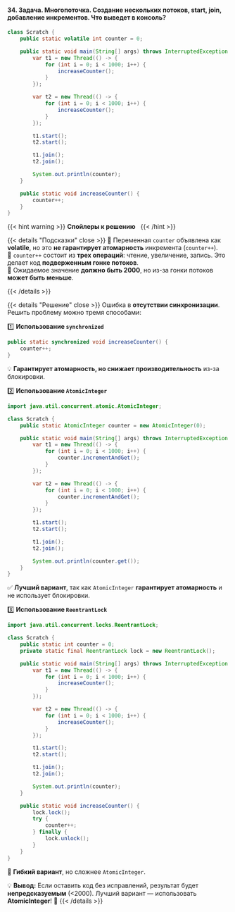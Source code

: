 #### 34. Задача. Многопоточка. Создание нескольких потоков, start, join, добавление инкрементов. Что выведет в консоль?

```java
class Scratch {
    public static volatile int counter = 0;

    public static void main(String[] args) throws InterruptedException {
        var t1 = new Thread(() -> {
            for (int i = 0; i < 1000; i++) {
                increaseCounter();
            }
        });

        var t2 = new Thread(() -> {
            for (int i = 0; i < 1000; i++) {
                increaseCounter();
            }
        });

        t1.start();
        t2.start();

        t1.join();
        t2.join();

        System.out.println(counter);
    }

    public static void increaseCounter() {
        counter++;
    }
}

```


{{< hint warning >}}
**Спойлеры к решению**  
{{< /hint >}}

{{< details "Подсказки" close >}}
🔹 Переменная `counter` объявлена как **volatile**, но это **не гарантирует атомарность** инкремента (`counter++`).  
🔹 `counter++` состоит из **трех операций**: чтение, увеличение, запись. Это делает код **подверженным гонке потоков**.  
🔹 Ожидаемое значение **должно быть 2000**, но из-за гонки потоков **может быть меньше**.

{{< /details >}}

{{< details "Решение" close >}}
Ошибка в **отсутствии синхронизации**. Решить проблему можно тремя способами:

1️⃣ **Использование `synchronized`**

```java
public static synchronized void increaseCounter() {
    counter++;
}
```

💡 **Гарантирует атомарность, но снижает производительность** из-за блокировки.

2️⃣ **Использование `AtomicInteger`**

```java
import java.util.concurrent.atomic.AtomicInteger;

class Scratch {
    public static AtomicInteger counter = new AtomicInteger(0);

    public static void main(String[] args) throws InterruptedException {
        var t1 = new Thread(() -> {
            for (int i = 0; i < 1000; i++) {
                counter.incrementAndGet();
            }
        });

        var t2 = new Thread(() -> {
            for (int i = 0; i < 1000; i++) {
                counter.incrementAndGet();
            }
        });

        t1.start();
        t2.start();

        t1.join();
        t2.join();

        System.out.println(counter.get());
    }
}
```

✅ **Лучший вариант**, так как `AtomicInteger` **гарантирует атомарность** и не использует блокировки.

3️⃣ **Использование `ReentrantLock`**

```java
import java.util.concurrent.locks.ReentrantLock;

class Scratch {
    public static int counter = 0;
    private static final ReentrantLock lock = new ReentrantLock();

    public static void main(String[] args) throws InterruptedException {
        var t1 = new Thread(() -> {
            for (int i = 0; i < 1000; i++) {
                increaseCounter();
            }
        });

        var t2 = new Thread(() -> {
            for (int i = 0; i < 1000; i++) {
                increaseCounter();
            }
        });

        t1.start();
        t2.start();

        t1.join();
        t2.join();

        System.out.println(counter);
    }

    public static void increaseCounter() {
        lock.lock();
        try {
            counter++;
        } finally {
            lock.unlock();
        }
    }
}
```

🔹 **Гибкий вариант**, но сложнее `AtomicInteger`.

💡 **Вывод:** Если оставить код без исправлений, результат будет **непредсказуемым** (<2000). Лучший вариант — использовать **AtomicInteger**! 🚀
{{< /details >}}
